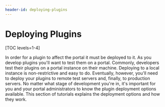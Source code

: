 ```yaml
---
header-id: deploying-plugins
---
```


# Deploying Plugins

[TOC levels=1-4]

In order for a plugin to affect the portal it must be deployed to it. As you
develop plugins you'll want to test them on a portal. Commonly, developers test
their plugins on a portal instance on their machine. Deploying to a local
instance is non-restrictive and easy to do. Eventually, however, you'll need to
deploy your plugins to remote test servers and, finally, to production servers.
No matter what stage of development you're in, it's important for you and your
portal administrators to know the plugin deployment options available. This
section of tutorials explains the deployment options and how they work.

